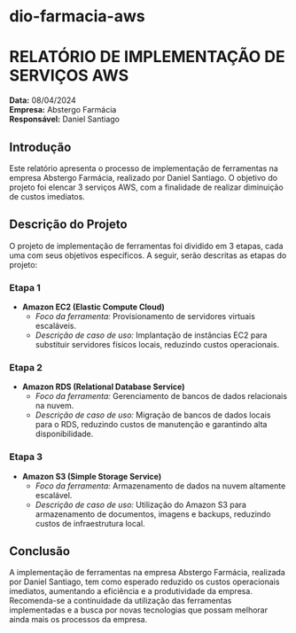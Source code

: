 # dio-farmacia-aws
# RELATÓRIO DE IMPLEMENTAÇÃO DE SERVIÇOS AWS

**Data:** 08/04/2024  
**Empresa:** Abstergo Farmácia  
**Responsável:** Daniel Santiago  

## Introdução
Este relatório apresenta o processo de implementação de ferramentas na empresa Abstergo Farmácia, realizado por Daniel Santiago. O objetivo do projeto foi elencar 3 serviços AWS, com a finalidade de realizar diminuição de custos imediatos.

## Descrição do Projeto
O projeto de implementação de ferramentas foi dividido em 3 etapas, cada uma com seus objetivos específicos. A seguir, serão descritas as etapas do projeto:

### Etapa 1
- **Amazon EC2 (Elastic Compute Cloud)**
  - *Foco da ferramenta:* Provisionamento de servidores virtuais escaláveis.
  - *Descrição de caso de uso:* Implantação de instâncias EC2 para substituir servidores físicos locais, reduzindo custos operacionais.

### Etapa 2
- **Amazon RDS (Relational Database Service)**
  - *Foco da ferramenta:* Gerenciamento de bancos de dados relacionais na nuvem.
  - *Descrição de caso de uso:* Migração de bancos de dados locais para o RDS, reduzindo custos de manutenção e garantindo alta disponibilidade.

### Etapa 3
- **Amazon S3 (Simple Storage Service)**
  - *Foco da ferramenta:* Armazenamento de dados na nuvem altamente escalável.
  - *Descrição de caso de uso:* Utilização do Amazon S3 para armazenamento de documentos, imagens e backups, reduzindo custos de infraestrutura local.

## Conclusão
A implementação de ferramentas na empresa Abstergo Farmácia, realizada por Daniel Santiago, tem como esperado reduzido os custos operacionais imediatos, aumentando a eficiência e a produtividade da empresa. Recomenda-se a continuidade da utilização das ferramentas implementadas e a busca por novas tecnologias que possam melhorar ainda mais os processos da empresa.
